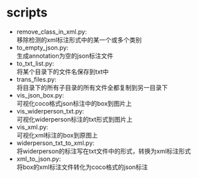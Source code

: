 # scripts
* remove_class_in_xml.py:<br> 
  移除检测的xml标注形式中的某一个或多个类别<br> 
* to_empty_json.py:<br> 
  生成annotation为空的json标注文件<br> 
* to_txt_list.py:<br> 
  将某个目录下的文件名保存到txt中<br> 
* trans_files.py:<br> 
  将目录下的所有子目录的所有文件全都复制到另一目录下<br> 
* vis_json_box.py:<br> 
  可视化coco格式json标注中的box到图片上<br> 
* vis_widerperson_txt.py:<br> 
  可视化widerperson标注的txt形式到图片上<br> 
* vis_xml.py:<br> 
  可视化xml标注的box到原图上<br> 
* widerperson_txt_to_xml.py:<br> 
  将widerperson的标注写在txt文件中的形式，转换为xml标注形式<br> 
* xml_to_json.py:<br> 
  将box的xml标注文件转化为coco格式的json标注<br> 
